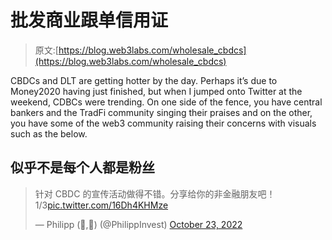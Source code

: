 # 批发商业跟单信用证

> 原文:[https://blog.web3labs.com/wholesale_cbdcs](https://blog.web3labs.com/wholesale_cbdcs)

CBDCs and DLT are getting hotter by the day. Perhaps it’s due to Money2020 having just finished, but when I jumped onto Twitter at the weekend, CDBCs were trending. On one side of the fence, you have central bankers and the TradFi community singing their praises and on the other, you have some of the web3 community raising their concerns with visuals such as the below.

## 似乎不是每个人都是粉丝

> 针对 CBDC 的宣传活动做得不错。分享给你的非金融朋友吧！1/3[pic.twitter.com/16Dh4KHMze](https://t.co/16Dh4KHMze)
> 
> — Philipp (🌿,🌿) (@PhilippInvest) [October 23, 2022](https://twitter.com/PhilippInvest/status/1584045362142412800?ref_src=twsrc%5Etfw)